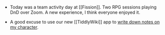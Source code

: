 - Today was a team activity day at [[Fission]]. Two RPG sessions playing DnD over Zoom. A new experience, I think everyone enjoyed it.

- A good excuse to use our new [[TiddlyWiki]] app to [write down notes on my character](https://ipfs.runfission.com/ipfs/bafybeibjbf52g2ijk4l7pdq2uyc3cdu37vz5lqyrkrunskovohipkjnzoe/p/rpgclub.html).
